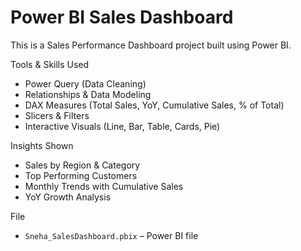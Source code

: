 # Power BI Sales Dashboard

This is a Sales Performance Dashboard project built using Power BI.

Tools & Skills Used
- Power Query (Data Cleaning)
- Relationships & Data Modeling
- DAX Measures (Total Sales, YoY, Cumulative Sales, % of Total)
- Slicers & Filters
- Interactive Visuals (Line, Bar, Table, Cards, Pie)

Insights Shown
- Sales by Region & Category
- Top Performing Customers
- Monthly Trends with Cumulative Sales
- YoY Growth Analysis

File
- `Sneha_SalesDashboard.pbix` – Power BI file
